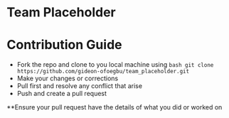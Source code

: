 # Team Placeholder


# Contribution Guide
- Fork the repo and clone to you local machine using ```bash git clone https://github.com/gideon-ofoegbu/team_placeholder.git```
- Make your changes or corrections 
- Pull first and resolve any conflict that arise 
- Push and create a pull request

**Ensure your pull request have the details of what you did or worked on
